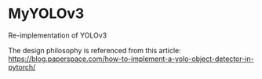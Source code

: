# MyYOLOv3
Re-implementation of YOLOv3

The design philosophy is referenced from this article:
https://blog.paperspace.com/how-to-implement-a-yolo-object-detector-in-pytorch/

